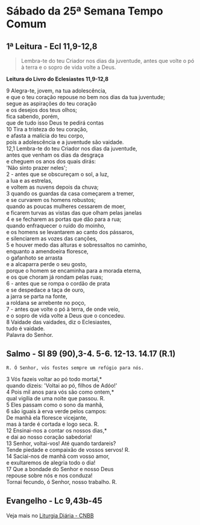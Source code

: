 # Sábado da 25ª Semana Tempo Comum

## 1ª Leitura - Ecl 11,9-12,8

> Lembra-te do teu Criador nos dias da juventude, antes que volte o pó à terra e o sopro de vida volte a Deus.

**Leitura do Livro do Eclesiastes 11,9-12,8**

9 Alegra-te, jovem, na tua adolescência,   
 e que o teu coração repouse no bem nos dias da tua juventude;   
 segue as aspirações do teu coração   
 e os desejos dos teus olhos;   
 fica sabendo, porém,   
 que de tudo isso Deus te pedirá contas   
10 Tira a tristeza do teu coração,   
 e afasta a malícia do teu corpo,   
 pois a adolescência e a juventude são vaidade.   
12,1 Lembra-te do teu Criador nos dias da juventude,   
 antes que venham os dias da desgraça   
 e cheguem os anos dos quais dirás:   
 'Não sinto prazer neles';   
2 - antes que se obscureçam o sol, a luz,   
 a lua e as estrelas,   
 e voltem as nuvens depois da chuva;   
3 quando os guardas da casa começarem a tremer,   
 e se curvarem os homens robustos;   
 quando as poucas mulheres cessarem de moer,   
 e ficarem turvas as vistas das que olham pelas janelas   
4 e se fecharem as portas que dão para a rua;   
 quando enfraquecer o ruído do moinho,   
 e os homens se levantarem ao canto dos pássaros,   
 e silenciarem as vozes das canções,   
5 e houver medo das alturas e sobressaltos no caminho,   
 enquanto a amendoeira floresce,   
 o gafanhoto se arrasta   
 e a alcaparra perde o seu gosto,   
 porque o homem se encaminha para a morada eterna,   
 e os que choram já rondam pelas ruas;   
6 - antes que se rompa o cordão de prata   
 e se despedace a taça de ouro,   
 a jarra se parta na fonte,   
 a roldana se arrebente no poço,   
7 - antes que volte o pó à terra, de onde veio,   
 e o sopro de vida volte a Deus que o concedeu.   
8 Vaidade das vaidades, diz o Eclesiastes,   
 tudo é vaidade.   
 Palavra do Senhor.

## Salmo - Sl 89 (90),3-4. 5-6. 12-13. 14.17 (R.1)

`R. Ó Senhor, vós fostes sempre um refúgio para nós.`

3 Vós fazeis voltar ao pó todo mortal,*   
 quando dizeis: 'Voltai ao pó, filhos de Adóo!'   
4 Pois mil anos para vós são como ontem,*   
 qual vigília de uma noite que passou. R.       
5 Eles passam como o sono da manhã,   
6 são iguais à erva verde pelos campos:   
 De manhã ela floresce vicejante,   
 mas à tarde é cortada e logo seca. R.       
12 Ensinai-nos a contar os nossos dias,*   
 e dai ao nosso coração sabedoria!   
13 Senhor, voltai-vos! Até quando tardareis?    
 Tende piedade e compaixão de vossos servos! R.       
14 Saciai-nos de manhã com vosso amor,   
 e exultaremos de alegria todo o dia!   
17 Que a bondade do Senhor e nosso Deus   
 repouse sobre nós e nos conduza!   
 Tornai fecundo, ó Senhor, nosso trabalho. R.

## Evangelho - Lc 9,43b-45



Veja mais no [Liturgia Diária - CNBB](http://liturgiadiaria.cnbb.org.br/app/user/user/UserView.php?ano=2016&mes=9&dia=24)